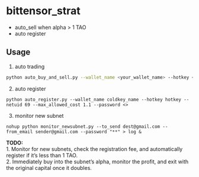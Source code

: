 # bittensor_strat
* auto_sell when alpha > 1 TAO
* auto register

## Usage
1. auto trading
```bash
python auto_buy_and_sell.py --wallet_name <your_wallet_name> --hotkey <hotkey_name> --netuid <id> --password <>
```

2. auto register

```
python auto_register.py --wallet_name coldkey_name --hotkey hotkey --netuid 69 --max_allowed_cost 1.1 --password <>
```

3. monitor new subnet
```
nohup python monitor_newsubnet.py --to_send dest@gmail.com --from_email sender@gmail.com --password "**" > log &
```

**TODO:**  
	1.	Monitor for new subnets, check the registration fee, and automatically register if it’s less than 1 TAO.  
	2.	Immediately buy into the subnet’s alpha, monitor the profit, and exit with the original capital once it doubles.